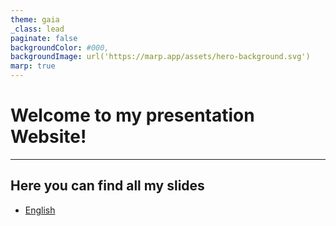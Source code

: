 ```yaml
---
theme: gaia
_class: lead
paginate: false
backgroundColor: #000,
backgroundImage: url('https://marp.app/assets/hero-background.svg')
marp: true
---
```


# Welcome to my presentation Website!

---

## Here you can find all my slides

- [English](./english)
